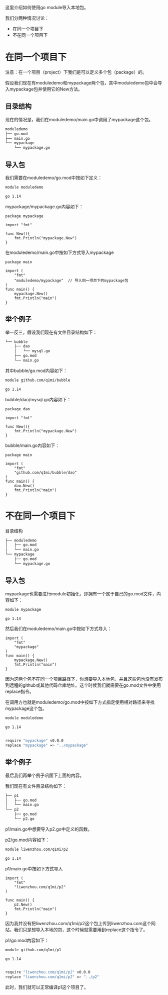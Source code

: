 
这里介绍如何使用go module导入本地包。


我们分两种情况讨论：

- 在同一个项目下
- 不在同一个项目下



在同一个项目下
=================
注意：在一个项目（project）下我们是可以定义多个包（package）的。


假设我们现在有moduledemo和mypackage两个包，其中moduledemo包中会导入mypackage包并使用它的New方法。

目录结构
-----------------
现在的情况是，我们在moduledemo/main.go中调用了mypackage这个包。
```sh
moduledemo
├── go.mod
├── main.go
└── mypackage
    └── mypackage.go
```

导入包
-----------------
我们需要在moduledemo/go.mod中按如下定义：
```sh
module moduledemo

go 1.14
```


mypackage/mypackage.go内容如下：
```golang
package mypackage

import "fmt"

func New(){
	fmt.Println("mypackage.New")
}
```


在moduledemo/main.go中按如下方式导入mypackage
```golang
package main

import (
	"fmt"
	"moduledemo/mypackage"  // 导入同一项目下的mypackage包
)
func main() {
	mypackage.New()
	fmt.Println("main")
}
```

举个例子
----------------
举一反三，假设我们现在有文件目录结构如下：
```sh
└── bubble
    ├── dao
    │   └── mysql.go
    ├── go.mod
    └── main.go
```

其中bubble/go.mod内容如下：
```sh
module github.com/q1mi/bubble

go 1.14
```

bubble/dao/mysql.go内容如下：
```golang
package dao

import "fmt"

func New(){
	fmt.Println("mypackage.New")
}
```

bubble/main.go内容如下：
```golang
package main

import (
	"fmt"
	"github.com/q1mi/bubble/dao"
)
func main() {
	dao.New()
	fmt.Println("main")
}
```




不在同一个项目下
===================

目录结构
```sh
├── moduledemo
│   ├── go.mod
│   └── main.go
└── mypackage
    ├── go.mod
    └── mypackage.go
```


导入包
--------------------

mypackage也需要进行module初始化，即拥有一个属于自己的go.mod文件，内容如下：
```sh
module mypackage

go 1.14
```

然后我们在moduledemo/main.go中按如下方式导入：
```golang
import (
	"fmt"
	"mypackage"
)
func main() {
	mypackage.New()
	fmt.Println("main")
}
```

因为这两个包不在同一个项目路径下，你想要导入本地包，并且这些包也没有发布到远程的github或其他代码仓库地址。这个时候我们就需要在go.mod文件中使用replace指令。

在调用方也就是moduledemo/go.mod中按如下方式指定使用相对路径来寻找mypackage这个包。
```sh
module moduledemo

go 1.14


require "mypackage" v0.0.0
replace "mypackage" => "../mypackage"
```


举个例子
------------------
最后我们再举个例子巩固下上面的内容。

我们现在有文件目录结构如下：
```sh
├── p1
│   ├── go.mod
│   └── main.go
└── p2
    ├── go.mod
    └── p2.go
```
p1/main.go中想要导入p2.go中定义的函数。


p2/go.mod内容如下：
```sh
module liwenzhou.com/q1mi/p2

go 1.14
```


p1/main.go中按如下方式导入
```golang
import (
	"fmt"
	"liwenzhou.com/q1mi/p2"
)

func main() {
	p2.New()
	fmt.Println("main")
}
```
因为我并没有把liwenzhou.com/q1mi/p2这个包上传到liwenzhou.com这个网站，我们只是想导入本地的包，这个时候就需要用到replace这个指令了。


p1/go.mod内容如下：
```sh
module github.com/q1mi/p1

go 1.14


require "liwenzhou.com/q1mi/p2" v0.0.0
replace "liwenzhou.com/q1mi/p2" => "../p2"
```

此时，我们就可以正常编译p1这个项目了。